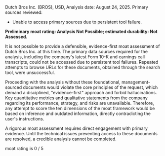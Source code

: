 Dutch Bros Inc. (BROS), USD, Analysis date: August 24, 2025.
Primary sources reviewed:
*   Unable to access primary sources due to persistent tool failure.

**Preliminary moat rating: Analysis Not Possible; estimated durability: Not Assessed.**

It is not possible to provide a defensible, evidence-first moat assessment of Dutch Bros Inc. at this time. The primary data sources required for the analysis, including the company's latest Form 10-K and earnings call transcripts, could not be accessed due to persistent tool failures. Repeated attempts to browse URLs for these documents, obtained through the search tool, were unsuccessful.

Proceeding with the analysis without these foundational, management-sourced documents would violate the core principles of the request, which demand a disciplined, "evidence-first" approach and forbid hallucinations. Key quantitative metrics and qualitative statements from the company regarding its performance, strategy, and risks are unavailable. Therefore, any attempt to score the ten dimensions of the moat framework would be based on inference and outdated information, directly contradicting the user's instructions.

A rigorous moat assessment requires direct engagement with primary evidence. Until the technical issues preventing access to these documents are resolved, a credible analysis cannot be completed.

moat rating is 0 / 5